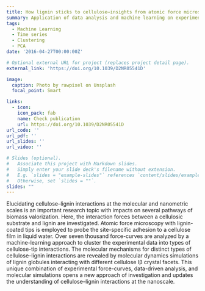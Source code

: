 ```yaml
---
title: How lignin sticks to cellulose—insights from atomic force microscopy enhanced by machine-learning analysis and molecular dynamics simulations
summary: Application of data analysis and machine learning on experimental data. Data cleaning and transformation. Noise reduction with PCA. Time series clustering.
tags:
  - Machine Learning
  - Time series
  - Clustering
  - PCA
date: '2016-04-27T00:00:00Z'

# Optional external URL for project (replaces project detail page).
external_link: 'https://doi.org/10.1039/D2NR05541D'

image:
  caption: Photo by rawpixel on Unsplash
  focal_point: Smart

links:
  - icon: 
    icon_pack: fab
    name: Check publication
    url: https://doi.org/10.1039/D2NR05541D
url_code: ''
url_pdf: ''
url_slides: ''
url_video: ''

# Slides (optional).
#   Associate this project with Markdown slides.
#   Simply enter your slide deck's filename without extension.
#   E.g. `slides = "example-slides"` references `content/slides/example-slides.md`.
#   Otherwise, set `slides = ""`.
slides: ""
---
```


Elucidating cellulose–lignin interactions at the molecular and nanometric scales is an important research topic with impacts on several pathways of biomass valorization. Here, the interaction forces between a cellulosic substrate and lignin are investigated. Atomic force microscopy with lignin-coated tips is employed to probe the site-specific adhesion to a cellulose film in liquid water. Over seven thousand force-curves are analyzed by a machine-learning approach to cluster the experimental data into types of cellulose-tip interactions. The molecular mechanisms for distinct types of cellulose–lignin interactions are revealed by molecular dynamics simulations of lignin globules interacting with different cellulose Iβ crystal facets. This unique combination of experimental force-curves, data-driven analysis, and molecular simulations opens a new approach of investigation and updates the understanding of cellulose–lignin interactions at the nanoscale.